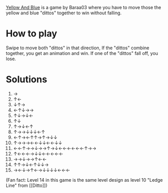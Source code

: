 [Yellow And Blue](https://play.fancade.com/61630DBCB805C7B8) is a game by Baraa03  where you have to move those the yellow and blue "dittos" together to win without falling.

# How to play
Swipe to move both "dittos" in that direction, If the "dittos" combine together, you get an animation and win. If one of the "dittos" fall off, you lose.

# Solutions

1. →
2. ↑←
3. ↓↑→
4. ←↑↓→→
5. ↑↓→↓←
6. ↑↓
7. ↑→↓←↑
8. ↑→→↓↓↓←↑
9. ←↑→←↑↑→↑→↓↓
10. ↑→→→←←↓↓←←↓↓
11. ←←↑→→↓→→↑→↓←←←←←←↑→→
12. ↑←←←→↓↓←←←←←
13. →→↓→→↑←←
14. ↑↑→↓←↑↓↓→
15. →←↓→↑←→↓↓↓↓←←←

(Fan fact: Level 14 in this game is the same level design as level 10 "Ledge Line" from [[Ditto]])